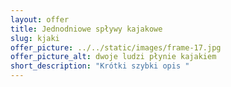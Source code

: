 ```yaml
---
layout: offer
title: Jednodniowe spływy kajakowe
slug: kjaki
offer_picture: ../../static/images/frame-17.jpg
offer_picture_alt: dwoje ludzi płynie kajakiem
short_description: "Krótki szybki opis "
---
```

